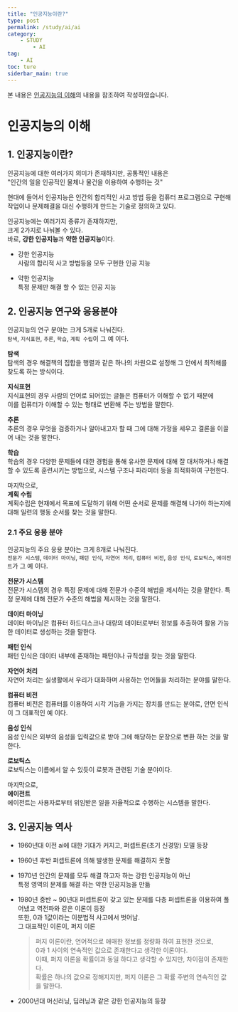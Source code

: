 ```yaml
---
title: "인공지능이란?"
type: post
permalink: /study/ai/ai
category: 
    - STUDY
        - AI
tag:
    - AI
toc: ture
siderbar_main: true
---
```

본 내용은 [인공지능의 이해](https://www.edwith.org/knusw-ai)의 내용을 참조하여 작성하였습니다.  

# 인공지능의 이해

## 1. 인공지능이란?  
인공지능에 대한 여러가지 의미가 존재하지만, 공통적인 내용은    
"인간의 일을 인공적인 물체나 물건을 이용하여 수행하는 것"  

현대에 들어서 인공지능은 인간의 합리적인 사고 방법 등을 컴퓨터 프로그램으로 구현해   작업이나 문제해결을 대신 수행하게 만드는 기술로 정의하고 있다.    

인공지능에는 여러가지 종류가 존재하지만,     
크게 2가지로 나눠볼 수 있다.     
바로, **강한 인공지능**과 **약한 인공지능**이다.    

- 강한 인공지능  
 사람의 합리적 사고 방법등을 모두 구현한 인공 지능  

- 약한 인공지능  
 특정 문제만 해결 할 수 있는 인공 지능  

## 2. 인공지능 연구와 응용분야
인공지능의 연구 분야는 크게 5개로 나눠진다.    
`탐색`, `지식표현`, `추론`, `학습`, `계획 수립`이 그 예 이다.     

__탐색__  
탐색의 경우 해결책의 집합을 행렬과 같은 하나의 차원으로 설정해 그 안에서 최적해를 찾도록 하는 방식이다.  

__지식표현__  
지식표현의 경우 사람의 언어로 되어있는 글들은 컴퓨터가 이해할 수 없기 때문에   
이를 컴퓨터가 이해할 수 있는 형태로 변환해 주는 방법을 말한다.  
 
__추론__  
추론의 경우 무엇을 검증하거나 알아내고자 할 때 그에 대해 가정을 세우고 결론을 이끌어 내는 것을 말한다.  

__학습__  
학습의 경우 다양한 문제들에 대한 경험을 통해 유사한 문제에 대해 잘 대처하거나 해결 할 수 있도록 훈련시키는 방법으로, 시스템 구조나 파라미터 등을 최적화하여 구현한다.  

마지막으로,   
__계획 수립__  
계획수립은 현재에서 목표에 도달하기 위해 어떤 순서로 문제를 해결해 나가야 하는지에 대해 일련의 행동 순서를 찾는 것을 말한다.  

### 2.1 주요 응용 분야  
인공지능의 주요 응용 분야는 크게 8개로 나눠진다.    
`전문가 시스템`, `데이터 마이닝`, `패턴 인식`, `자연어 처리`, `컴퓨터 비전`, `음성 인식`, `로보틱스`, `에이전트`가 그 예 이다.  

__전문가 시스템__  
전문가 시스템의 경우 특정 문제에 대해 전문가 수준의 해법을 제시하는 것을 말한다. 
특정 문제에 대해 전문가 수준의 해법을 제시하는 것을 말한다.

__데이터 마이닝__     
데이터 마이닝은 컴퓨터 하드디스크나 대량의 데이터로부터 정보를 추출하여 활용 가능한 데이터로 생성하는 것을 말한다.

__패턴 인식__    
패턴 인식은 데이터 내부에 존재하는 패턴이나 규칙성을 찾는 것을 말한다.  

__자연어 처리__  
자연어 처리는 실생활에서 우리가 대화하며 사용하는 언어들을 처리하는 분야를 말한다.  

__컴퓨터 비전__  
컴퓨터 비전은 컴퓨터를 이용하여 시각 기능을 가지는 장치를 만드는 분야로, 안면 인식이 그 대표적인 예 이다.  

__음성 인식__    
음성 인식은 외부의 음성을 입력값으로 받아 그에 해당하는 문장으로 변환 하는 것을 말한다.  

__로보틱스__  
로보틱스는 이름에서 알 수 있듯이 로봇과 관련된 기술 분야이다.  

마지막으로,   
__에이전트__  
에이전트는 사용자로부터 위임받은 일을 자율적으로 수행하는 시스템을 말한다.  

## 3. 인공지능 역사
- 1960년대 이전
 ai에 대한 기대가 커지고, 퍼셉트론(초기 신경망) 모델 등장  

- 1960년 후반
  퍼셉트론에 의해 발생한 문제를 해결하지 못함  

- 1970년
  인간의 문제를 모두 해결 하고자 하는 강한 인공지능이 아닌   
  특정 영역의 문제를 해결 하는 약한 인공지능을 만듦  

- 1980년 중반 ~ 90년대
  퍼셉트론이 갖고 있는 문제를 다층 퍼셉트론을 이용하여 풀어냈고
  역전파와 같은 이론이 등장  
  또한, 0과 1값이라는 이분법적 사고에서 벗어남.  
  그 대표적인 이론이, 퍼지 이론
  > 퍼지 이론이란,  언어적으로 애매한 정보를 정량화 하여 표현한 것으로,  
  > 0과 1 사이의 연속적인 값으로 존재한다고 생각한 이론이다.  
  > 이때, 퍼지 이론을 확률이과 동일 하다고 생각할 수 있지만, 차이점이 존재한다.  
  > 확률은 하나의 값으로 정해지지만, 퍼지 이론은 그 확률 주변의 연속적인 값을 말한다. 

- 2000년대
 머신러닝, 딥러닝과 같은 강한 인공지능의 등장